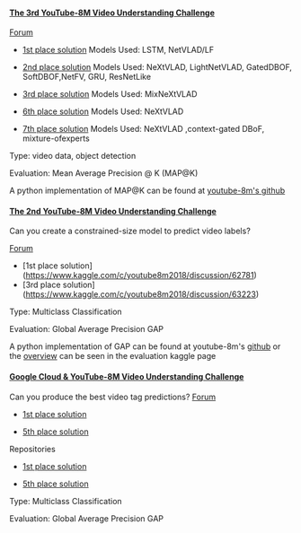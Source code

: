 
#### [The 3rd YouTube-8M Video Understanding Challenge](https://www.kaggle.com/c/youtube8m2019)


[Forum](https://www.kaggle.com/c/youtube8m2019/forums)

* [1st place solution](https://www.kaggle.com/c/youtube8m2019/discussion/112869) 
Models Used: LSTM, NetVLAD/LF

* [2nd place solution](https://www.kaggle.com/c/youtube8m2019/discussion/113663)
Models Used: NeXtVLAD, LightNetVLAD, GatedDBOF, SoftDBOF,NetFV, GRU, ResNetLike

* [3rd place solution](https://www.kaggle.com/c/youtube8m2019/discussion/112929)
 Models Used: MixNeXtVLAD
 
* [6th place solution](https://www.kaggle.com/c/youtube8m2019/discussion/112403)
  Models Used: NeXtVLAD
  
* [7th place solution](https://www.kaggle.com/c/youtube8m2019/discussion/112349)
 Models Used: NeXtVLAD ,context-gated DBoF, mixture-ofexperts
 
Type: video data, object detection	

Evaluation: Mean Average Precision @ K (MAP@K)

A python implementation of MAP@K can be found at [youtube-8m's github](https://github.com/google/youtube-8m/blob/master/mean_average_precision_calculator.py)

#### [The 2nd YouTube-8M Video Understanding Challenge](https://www.kaggle.com/c/youtube8m2018)

Can you create a constrained-size model to predict video labels?

[Forum](https://www.kaggle.com/c/youtube8m2018/forums)
* [1st place solution]
(https://www.kaggle.com/c/youtube8m2018/discussion/62781)
* [3rd place solution]
(https://www.kaggle.com/c/youtube8m2018/discussion/63223)

Type: Multiclass Classification

Evaluation:  Global Average Precision GAP 

A python implementation of GAP can be found at youtube-8m's [github](https://github.com/google/youtube-8m/blob/master/average_precision_calculator.py#L179) or the [overview](https://www.kaggle.com/c/youtube8m-2018/overview/evaluation) can be seen in the evaluation kaggle page 

#### [Google Cloud & YouTube-8M Video Understanding Challenge](https://www.kaggle.com/c/youtube8m)

Can you produce the best video tag predictions?
[Forum](https://www.kaggle.com/c/youtube8m/forums)

* [1st place solution](https://www.kaggle.com/c/youtube8m/discussion/35063)

* [5th place solution](https://www.kaggle.com/c/youtube8m/discussion/34751)

Repositories

* [1st place solution](https://github.com/antoine77340/Youtube-8MWILLOW)

* [5th place solution](https://github.com/mpekalski/Y8M)

Type: Multiclass Classification

Evaluation:  Global Average Precision GAP 
